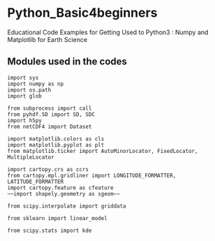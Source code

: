# Python_Basic4beginners
Educational Code Examples for Getting Used to Python3 
: Numpy and Matplotlib for Earth Science

Modules used in the codes
---
   
```
import sys
import numpy as np
import os.path
import glob

from subprocess import call
from pyhdf.SD import SD, SDC
import h5py
from netCDF4 import Dataset

import matplotlib.colors as cls
import matplotlib.pyplot as plt
from matplotlib.ticker import AutoMinorLocator, FixedLocator, MultipleLocator

import cartopy.crs as ccrs
from cartopy.mpl.gridliner import LONGITUDE_FORMATTER, LATITUDE_FORMATTER
import cartopy.feature as cfeature
~~import shapely.geometry as sgeom~~

from scipy.interpolate import griddata

from sklearn import linear_model

from scipy.stats import kde
```
